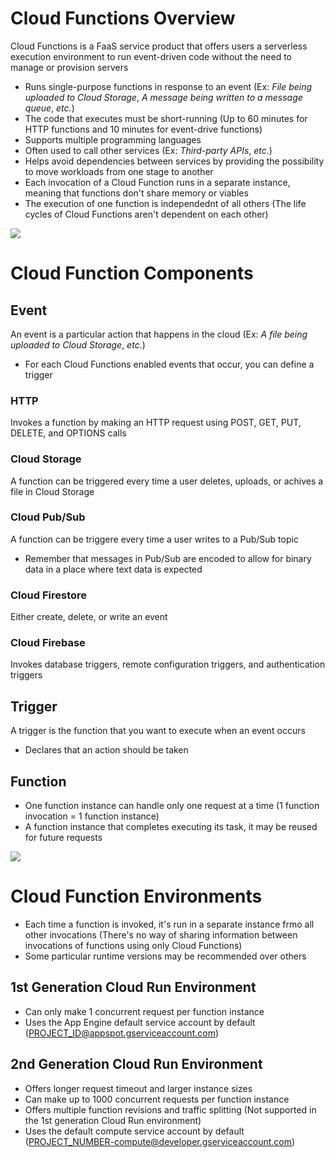 # Cloud Functions Overview

Cloud Functions is a FaaS service product that offers users a serverless execution environment to run event-driven code without the need to manage or provision servers

* Runs single-purpose functions in response to an event (Ex: *File being uploaded to Cloud Storage*, *A message being written to a message queue*, *etc.*)
* The code that executes must be short-running (Up to 60 minutes for HTTP functions and 10 minutes for event-drive functions)
* Supports multiple programming languages
* Often used to call other services (Ex: *Third-party APIs*, *etc.*)
* Helps avoid dependencies between services by providing the possibility to move workloads from one stage to another
* Each invocation of a Cloud Function runs in a separate instance, meaning that functions don't share memory or viables
* The execution of one function is independednt of all others (The life cycles of Cloud Functions aren't dependent on each other)

![](https://github.com/JonmarCorpuz/SecondBrain/blob/main/Assets/Whitespace.png)

# Cloud Function Components

## Event 

An event is a particular action that happens in the cloud (Ex: *A file being uploaded to Cloud Storage*, *etc.*)

* For each Cloud Functions enabled events that occur, you can define a trigger

### HTTP 

Invokes a function by making an HTTP request using POST, GET, PUT, DELETE, and OPTIONS calls 

### Cloud Storage 

A function can be triggered every time a user deletes, uploads, or achives a file in Cloud Storage 

### Cloud Pub/Sub 

A function can be triggere every time a user writes to a Pub/Sub topic

* Remember that messages in Pub/Sub are encoded to allow for binary data in a place where text data is expected

### Cloud Firestore

Either create, delete, or write an event 

### Cloud Firebase 

Invokes database triggers, remote configuration triggers, and authentication triggers 

## Trigger 

A trigger is the function that you want to execute when an event occurs

* Declares that an action should be taken

## Function

* One function instance can handle only one request at a time (1 function invocation = 1 function instance)
* A function instance that completes executing its task, it may be reused for future requests

![](https://github.com/JonmarCorpuz/SecondBrain/blob/main/Assets/Whitespace.png)

# Cloud Function Environments

* Each time a function is invoked, it's run in a separate instance frmo all other invocations (There's no way of sharing information between invocations of functions using only Cloud Functions)
* Some particular runtime versions may be recommended over others

## 1st Generation Cloud Run Environment

* Can only make 1 concurrent request per function instance
* Uses the App Engine default service account by default (PROJECT_ID@appspot.gserviceaccount.com)

## 2nd Generation Cloud Run Environment

* Offers longer request timeout and larger instance sizes
* Can make up to 1000 concurrent requests per function instance
* Offers multiple function revisions and traffic splitting (Not supported in the 1st generation Cloud Run environment)
* Uses the default compute service account by default (PROJECT_NUMBER-compute@developer.gserviceaccount.com)
